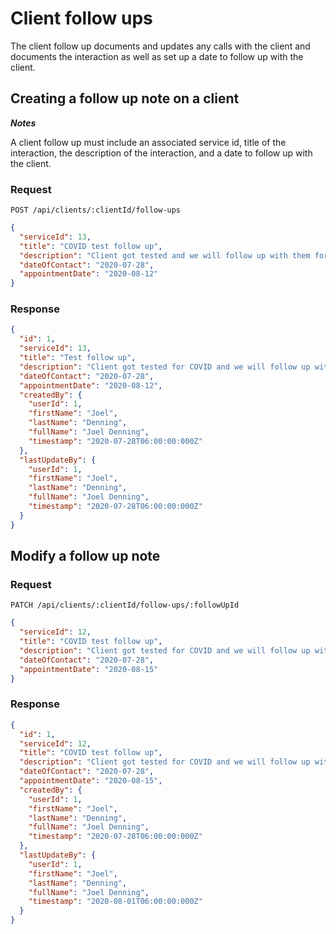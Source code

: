 # Client follow ups

The client follow up documents and updates any calls with the client and documents the interaction as well as set up a date to follow up with the client.

## Creating a follow up note on a client

**_Notes_**

A client follow up must include an associated service id, title of the interaction, the description of the interaction, and a date to follow up with the client.

### Request

```http
POST /api/clients/:clientId/follow-ups
```

```json
{
  "serviceId": 13,
  "title": "COVID test follow up",
  "description": "Client got tested and we will follow up with them for results",
  "dateOfContact": "2020-07-28",
  "appointmentDate": "2020-08-12"
}
```

### Response

```json
{
  "id": 1,
  "serviceId": 13,
  "title": "Test follow up",
  "description": "Client got tested for COVID and we will follow up with them for results",
  "dateOfContact": "2020-07-28",
  "appointmentDate": "2020-08-12",
  "createdBy": {
    "userId": 1,
    "firstName": "Joel",
    "lastName": "Denning",
    "fullName": "Joel Denning",
    "timestamp": "2020-07-28T06:00:00:000Z"
  },
  "lastUpdateBy": {
    "userId": 1,
    "firstName": "Joel",
    "lastName": "Denning",
    "fullName": "Joel Denning",
    "timestamp": "2020-07-28T06:00:00:000Z"
  }
}
```

## Modify a follow up note

### Request

```http
PATCH /api/clients/:clientId/follow-ups/:followUpId
```

```json
{
  "serviceId": 12,
  "title": "COVID test follow up",
  "description": "Client got tested for COVID and we will follow up with them for results",
  "dateOfContact": "2020-07-28",
  "appointmentDate": "2020-08-15"
}
```

### Response

```json
{
  "id": 1,
  "serviceId": 12,
  "title": "COVID test follow up",
  "description": "Client got tested for COVID and we will follow up with them for results",
  "dateOfContact": "2020-07-28",
  "appointmentDate": "2020-08-15",
  "createdBy": {
    "userId": 1,
    "firstName": "Joel",
    "lastName": "Denning",
    "fullName": "Joel Denning",
    "timestamp": "2020-07-28T06:00:00:000Z"
  },
  "lastUpdateBy": {
    "userId": 1,
    "firstName": "Joel",
    "lastName": "Denning",
    "fullName": "Joel Denning",
    "timestamp": "2020-08-01T06:00:00:000Z"
  }
}
```
